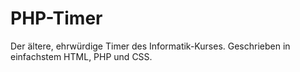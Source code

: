 # PHP-Timer
Der ältere, ehrwürdige Timer des Informatik-Kurses. Geschrieben in einfachstem HTML, PHP und CSS.
